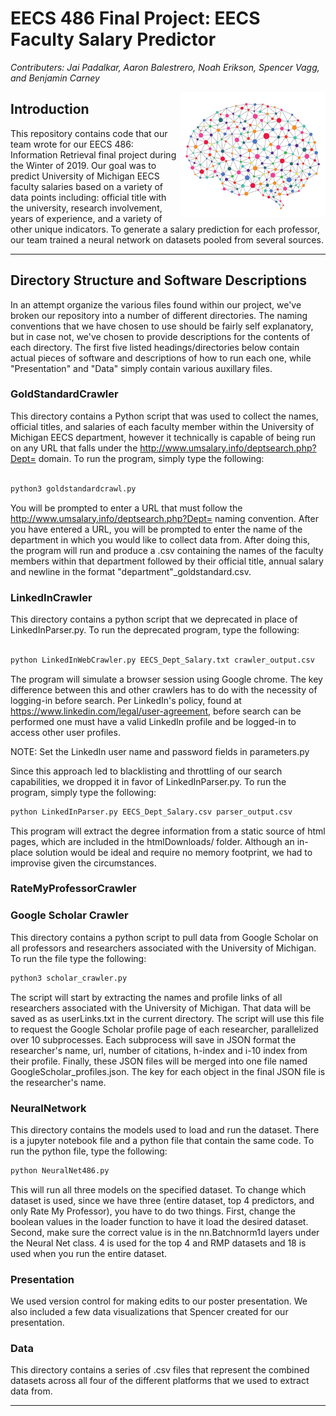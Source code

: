 # EECS 486 Final Project: EECS Faculty Salary Predictor

*Contributers: Jai Padalkar, Aaron Balestrero, Noah Erikson, Spencer Vagg, and Benjamin Carney*

<a href="rel"><img src="/NeuralNetwork.png" align="right" height="200" width="233" ></a>



## Introduction

This repository contains code that our team wrote for our EECS 486: Information Retrieval final project during the Winter of
2019. Our goal was to predict University of Michigan EECS faculty salaries based on a variety of data points including:
official title with the university, research involvement, years of experience, and a variety of other unique indicators. To
generate a salary prediction for each professor, our team trained a neural network on datasets pooled from several sources.

---

## Directory Structure and Software Descriptions

In an attempt organize the various files found within our project, we've broken our repository into a number of different
directories. The naming conventions that we have chosen to use should be fairly self explanatory, but in case not, we've 
chosen to provide  descriptions for the contents of each directory. The first five listed headings/directories below contain
actual pieces of software and descriptions of how to run each one, while "Presentation" and "Data" simply contain various
auxillary files.

### GoldStandardCrawler

This directory contains a Python script that was used to collect the names, official titles, and salaries of each faculty
member within the University of Michigan EECS department, however it technically is capable of being run on any URL that
falls under the http://www.umsalary.info/deptsearch.php?Dept= domain. To run the program, simply type the following:

```python

python3 goldstandardcrawl.py 

```
You will be prompted to enter a URL that must follow the http://www.umsalary.info/deptsearch.php?Dept= naming convention.
After you have entered a URL, you will be prompted to enter the name of the department in which you would like to collect
data from. After doing this, the program will run and produce a .csv containing the names of the faculty members within 
that department followed by their official title, annual salary and newline in the format "department"_goldstandard.csv.


### LinkedInCrawler

This directory contains a python script that we deprecated in place of LinkedInParser.py. To run the deprecated program, type the following:

```python

python LinkedInWebCrawler.py EECS_Dept_Salary.txt crawler_output.csv

```
The program will simulate a browser session using Google chrome. The key difference between this and other
crawlers has to do with the necessity of logging-in before search. Per LinkedIn's policy, found at
https://www.linkedin.com/legal/user-agreement, before search can be performed one must have a valid LinkedIn profile and be logged-in to access other user profiles. 

NOTE: Set the LinkedIn user name and password fields in parameters.py

Since this approach led to blacklisting and throttling of our search capabilities, we dropped it in favor of LinkedInParser.py. To run the program, simply type the following:

```python
python LinkedInParser.py EECS_Dept_Salary.csv parser_output.csv

```

This program will extract the degree information from a static source of html pages, which are included
in the htmlDownloads/ folder. 
Although an in-place solution would be ideal and require no memory footprint, we had to improvise given
the circumstances. 

### RateMyProfessorCrawler

### Google Scholar Crawler
This directory contains a python script to pull data from Google Scholar on all professors and researchers associated with the University of Michigan. To run the file type the following:

```python
python3 scholar_crawler.py
```

The script will start by extracting the names and profile links of all researchers associated with the University of Michigan. That data will be saved as as userLinks.txt in the current directory. The script will use this file to request the Google Scholar profile page of each researcher, parallelized over 10 subprocesses. Each subprocess will save in JSON format the researcher's name, url, number of citations, h-index and i-10 index from their profile. Finally, these JSON files will be merged into one file named GoogleScholar_profiles.json. The key for each object in the final JSON file is the researcher's name. 

### NeuralNetwork
This directory contains the models used to load and run the dataset. There is a jupyter notebook file and a python file that contain the same code. To run the python file, type the following:

```python
python NeuralNet486.py
```
This will run all three models on the specified dataset. To change which dataset is used, since we have three (entire dataset, top 4 predictors, and only Rate My Professor), you have to do two things. First, change the boolean values in the loader function to have it load the desired dataset. Second, make sure the correct value is in the nn.Batchnorm1d layers under the Neural Net class. 4 is used for the top 4 and RMP datasets and 18 is used when you run the entire dataset.

### Presentation

We used version control for making edits to our poster presentation.  We also included a few data visualizations that Spencer created for our presentation.

### Data

This directory contains a series of .csv files that represent the combined datasets across all four of the different
platforms that we used to extract data from. 

---
